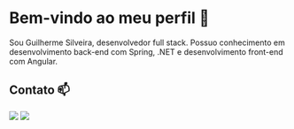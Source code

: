 <h1>Bem-vindo ao meu perfil 👋</h1>

<p>
  Sou Guilherme Silveira, desenvolvedor full stack. Possuo conhecimento em desenvolvimento back-end com Spring, .NET e desenvolvimento front-end com Angular.
</p>

<h2>Contato 📫</h2>

<div>
  <a href="https://www.linkedin.com/in/guilherme-silveira-013b75249" target="_blank"><img loading="lazy" src="https://img.shields.io/badge/-LinkedIn-%230077B5?style=for-the-badge&logo=linkedin&logoColor=white" target="_blank"></a>
  <a href="mailto:guilhermesilveirasousa@gmail.com"><img loading="lazy" src="https://img.shields.io/badge/Gmail-D14836?style=for-the-badge&logo=gmail&logoColor=white" target="_blank"></a>
</div>
